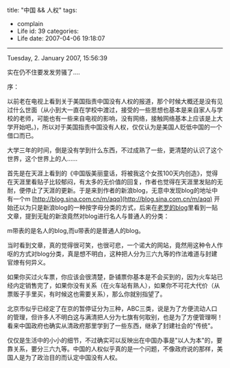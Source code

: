 title: "中国 && 人权"
tags:
  - complain
  - Life
id: 39
categories:
  - Life
date: 2007-04-06 19:18:07
---

Tuesday, 2\. January 2007, 15:56:39


实在仍不住要发发劳骚了....

序：

以前老在电视上看到关于美国指责中国没有人权的报道，那个时候大概还是没有见过什么世面（从小到大一直在学校中渡过，接受的一些思想也基本是来自家人与学校的老师，可能也有一些来自电视的影响，没有网络，接触网络基本上应该是上大学开始吧。)，所以对于美国指责中国没有人权，仅仅认为是美国人贬低中国的一个借口而已。

大学三年的时间，倒是没有学到什么东西，不过成熟了一些，更清楚的认识了这个世界，这个世界上的人……

首先是在天涯上看到的《中国版美丽童话，将被我这个女孩100天内创造》，觉得在天涯里看贴子比较郁闷，有太多的无价值的回复，作者也觉得在天涯里发贴的无耐，便停止了天涯的更新。于是来到作者的新浪blog，无意中发现blog的地址中有一个m
[http://blog.sina.com.cn/m/aqq](http://blog.sina.com.cn/m/aqq)
开始还以为只是新浪blog的一种按字母分类的方式，后来在[老罗的blog](http://www.bullog.cn/blogs/laoluo/Default.aspx)里看到一贴文章，提到无耻的新浪竟然对blog进行名人与普通人的分类：

m带表的是名人的blog,而u带表的是普通人的blog。

当时看到文章，真的觉得很可笑，也很可悲，一个诺大的网站，竟然用这种令人作呕的方式对blog分类，真是想不明白，这种把人分为三六九等的作法难道与封建官燎有何异义。

如果你买过火车票，你应该会很清楚，卧铺票你基本是不会买到的，因为火车站已经内定销售完了，如果你没有关系（在火车站有熟人），如果你不可花大代价（从票贩子手里买，有时候这也需要关系），那么你就别指望了。 

北京市似乎已经定了在京的暂停证分为三种，ABC三类，说是为了方便流动人口的管理，但许多人不明白这与满清把人分为七旗有何取别，也是为了方便管理啊！看来中国政府也确实从清政府那里学到了一些东西，继承了封建社会的"传统"。

仅仅是生活中的小小的细节，不过确实可以反映出在中国办事是"以人为本"的，要靠关系，要分三六九等。中国的人权似乎真的是一个问题，不像政府说的那样，美国人是为了政治目的而认定中国没有人权。
